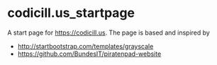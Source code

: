 codicill.us_startpage
=====================

A start page for https://codicill.us. The page is based and inspired by 

* http://startbootstrap.com/templates/grayscale
* https://github.com/BundesIT/piratenpad-website

